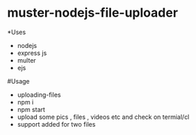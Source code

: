# muster-nodejs-file-uploader

*Uses

* nodejs
* express js
* multer
* ejs

#Usage
* uploading-files
* npm i
* npm start
* upload some pics , files , videos etc and check on termial/cl
* support added for two files
